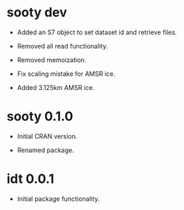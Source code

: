 # sooty dev

* Added an S7 object to set dataset id and retrieve files. 

* Removed all read functionality. 

* Removed memoization. 

* Fix scaling mistake for AMSR ice. 

* Added 3.125km AMSR ice. 

# sooty 0.1.0 

* Initial CRAN version. 

* Renamed package. 

# idt 0.0.1

* Initial package functionality. 
